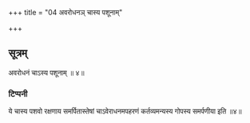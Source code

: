 +++
title = "04 अवरोधनञ् चास्य पशूनाम्"

+++
## सूत्रम्
अवरोधनं चाऽस्य पशूनाम् ॥ ४॥  
### टिप्पनी
ये चास्य पशवो रक्षणाय समर्पितास्तेषां चाऽवेराधनमपहरणं कर्तव्यमन्यस्य गोपस्य समर्पणीया इति ॥४॥  
